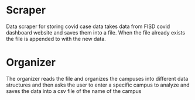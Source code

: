 # Scraper
Data scraper for storing covid case data
takes data from FISD covid dashboard website and saves them into a file.
When the file already exists the file is appended to with the new data.

# Organizer
The organizer reads the file and organizes the campuses into different
data structures and then asks the user to enter a specific campus to
analyze and saves the data into a csv file of the name of the campus